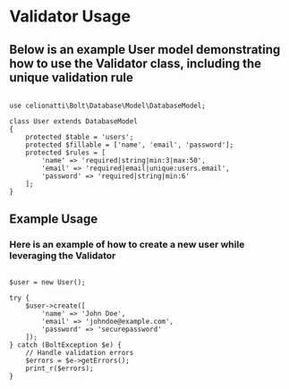 # Validator Usage

## Below is an example User model demonstrating how to use the Validator class, including the unique validation rule

``` namespace celionatti\Bolt\Models;

use celionatti\Bolt\Database\Model\DatabaseModel;

class User extends DatabaseModel
{
    protected $table = 'users';
    protected $fillable = ['name', 'email', 'password'];
    protected $rules = [
        'name' => 'required|string|min:3|max:50',
        'email' => 'required|email|unique:users.email',
        'password' => 'required|string|min:6'
    ];
}
```

## Example Usage

### Here is an example of how to create a new user while leveraging the Validator

``` use celionatti\Bolt\Models\User;

$user = new User();

try {
    $user->create([
        'name' => 'John Doe',
        'email' => 'johndoe@example.com',
        'password' => 'securepassword'
    ]);
} catch (BoltException $e) {
    // Handle validation errors
    $errors = $e->getErrors();
    print_r($errors);
}
```
